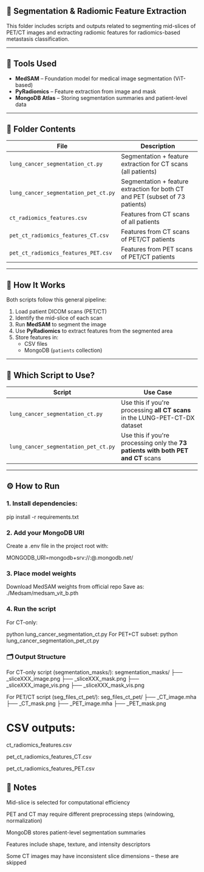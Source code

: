 ## 🧠 Segmentation & Radiomic Feature Extraction

This folder includes scripts and outputs related to segmenting mid-slices of PET/CT images and extracting radiomic features for radiomics-based metastasis classification.

---

## 🧰 Tools Used

- **MedSAM** – Foundation model for medical image segmentation (ViT-based)
- **PyRadiomics** – Feature extraction from image and mask
- **MongoDB Atlas** – Storing segmentation summaries and patient-level data

---

## 📁 Folder Contents

| File | Description |
|------|-------------|
| `lung_cancer_segmentation_ct.py` | Segmentation + feature extraction for CT scans (all patients) |
| `lung_cancer_segmentation_pet_ct.py` | Segmentation + feature extraction for both CT and PET (subset of 73 patients) |
| `ct_radiomics_features.csv` | Features from CT scans of all patients |
| `pet_ct_radiomics_features_CT.csv` | Features from CT scans of PET/CT patients |
| `pet_ct_radiomics_features_PET.csv` | Features from PET scans of PET/CT patients |

---

## 🧪 How It Works

Both scripts follow this general pipeline:

1. Load patient DICOM scans (PET/CT)
2. Identify the mid-slice of each scan
3. Run **MedSAM** to segment the image
4. Use **PyRadiomics** to extract features from the segmented area
5. Store features in:
   - CSV files
   - MongoDB (`patients` collection)

---

## 🧭 Which Script to Use?

| Script | Use Case |
|--------|----------|
| `lung_cancer_segmentation_ct.py` | Use this if you're processing **all CT scans** in the LUNG-PET-CT-DX dataset |
| `lung_cancer_segmentation_pet_ct.py` | Use this if you're processing only the **73 patients with both PET and CT** scans |

---

## ⚙️ How to Run

### 1. Install dependencies:

pip install -r requirements.txt

### 2. Add your MongoDB URI
Create a .env file in the project root with:

MONGODB_URI=mongodb+srv://<username>:<password>@<cluster>.mongodb.net/

### 3. Place model weights
Download MedSAM weights from official repo
Save as:
./Medsam/medsam_vit_b.pth

### 4. Run the script
For CT-only:

python lung_cancer_segmentation_ct.py
For PET+CT subset:
python lung_cancer_segmentation_pet_ct.py

### 🗂 Output Structure
For CT-only script (segmentation_masks/):
segmentation_masks/
├── <patientID>_sliceXXX_image.png
├── <patientID>_sliceXXX_mask.png
├── <patientID>_sliceXXX_image_vis.png
├── <patientID>_sliceXXX_mask_vis.png

For PET/CT script (seg_files_ct_pet/):
seg_files_ct_pet/
├── <patientID>_CT_image.mha
├── <patientID>_CT_mask.png
├── <patientID>_PET_image.mha
├── <patientID>_PET_mask.png

# CSV outputs:

ct_radiomics_features.csv

pet_ct_radiomics_features_CT.csv

pet_ct_radiomics_features_PET.csv


## 📌 Notes
Mid-slice is selected for computational efficiency

PET and CT may require different preprocessing steps (windowing, normalization)

MongoDB stores patient-level segmentation summaries

Features include shape, texture, and intensity descriptors

Some CT images may have inconsistent slice dimensions – these are skipped





